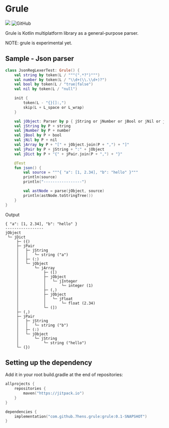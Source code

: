 # Grule

[![](https://jitpack.io/v/7hens/grule.svg)](https://jitpack.io/#7hens/grule)
![GitHub](https://img.shields.io/github/license/7hens/grule)

Grule is Kotlin multiplatform library as a general-purpose parser.

NOTE: grule is experimental yet.

## Sample - Json parser

```kotlin
class JsonRegLexerTest: Grule() {
    val string by token(L / """(".*?")""")
    val number by token(L / "\\d+(\\.\\d+)?")
    val bool by token(L / "true|false")
    val nil by token(L / "null")

    init {
        token(L - "{}[]:,")
        skip(L + L_space or L_wrap)
    }

    val jObject: Parser by p { jString or jNumber or jBool or jNil or jArray or jDict }
    val jString by P + string
    val jNumber by P + number
    val jBool by P + bool
    val jNil by P + nil
    val jArray by P + "[" + jObject.join(P + ",") + "]"
    val jPair by P + jString + ":" + jObject
    val jDict by P + "{" + jPair.join(P + ",") + "}"

    @Test
    fun json() {
        val source = """{ "a": [1, 2.34], "b": "hello" }"""
        println(source)
        println("-----------------")

        val astNode = parse(jObject, source)
        println(astNode.toStringTree())
    }
}

```

Output

```plain
{ "a": [1, 2.34], "b": "hello" }
-----------------
jObject
 └─ jDict
     ├─ ({)
     ├─ jPair
     │   ├─ jString
     │   │   └─ string ("a")
     │   ├─ (:)
     │   └─ jObject
     │       └─ jArray
     │           ├─ ([)
     │           ├─ jObject
     │           │   └─ jInteger
     │           │       └─ integer (1)
     │           ├─ (,)
     │           ├─ jObject
     │           │   └─ jFloat
     │           │       └─ float (2.34)
     │           └─ (])
     ├─ (,)
     ├─ jPair
     │   ├─ jString
     │   │   └─ string ("b")
     │   ├─ (:)
     │   └─ jObject
     │       └─ jString
     │           └─ string ("hello")
     └─ (})
```

## Setting up the dependency

Add it in your root build.gradle at the end of repositories:

```kotlin
allprojects {
    repositories {
        maven("https://jitpack.io")
    }
}
```

```kotlin
dependencies {
    implementation("com.github.7hens.grule:grule:0.1-SNAPSHOT")
}
```
